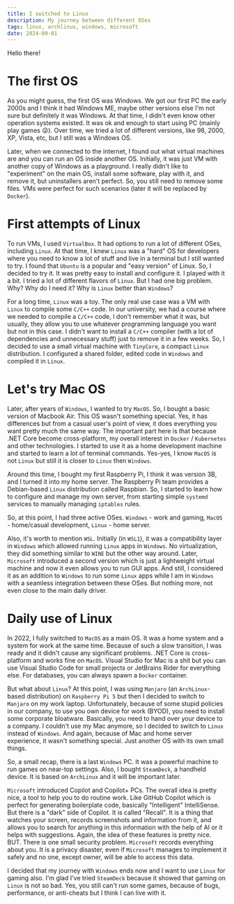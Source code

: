 ```yaml
---
title: I switched to Linux
description: My journey between different OSes
tags: linux, archlinux, windows, microsoft
date: 2024-09-01
---
```


Hello there!

# The first OS

As you might guess, the first OS was Windows. We got our first PC the early 2000s and I think it had Windows ME, maybe other versions else I'm not sure but definitely it was Windows. At that time, I didn't even know other operation systems existed. It was ok and enough to start using PC (mainly play games 😜). Over time, we tried a lot of different versions, like 98, 2000, XP, Vista, etc, but I still was a Windows OS.

Later, when we connected to the internet, I found out what virtual machines are and you can run an OS inside another OS. Initially, it was just VM with another copy of Windows as a playground. I really didn't like to "experiment" on the main OS, install some software, play with it, and remove it, but uninstallers aren't perfect. So, you still need to remove some files. VMs were perfect for such scenarios (later it will be replaced by `Docker`).

# First attempts of Linux

To run VMs, I used `VirtualBox`. It had options to run a lot of different OSes, including `Linux`. At that time, I knew `Linux` was a "hard" OS for developers where you need to know a lot of stuff and live in a terminal but I still wanted to try. I found that `Ubuntu` is a popular and "easy version" of Linux. So, I decided to try it. It was pretty easy to install and configure it. I played with it a bit. I tried a lot of different flavors of `Linux`. But I had one big problem. Why? Why do I need it? Why is `Linux` better than `Windows`?

For a long time, `Linux` was a toy. The only real use case was a VM with `Linux` to compile some `C/C++` code. In our university, we had a course where we needed to compile a `C/C++` code, I don't remember what it was, but usually, they allow you to use whatever programming language you want but not in this case. I didn't want to install a `C/C++` compiler (with a lot of dependencies and unnecessary stuff) just to remove it in a few weeks. So, I decided to use a small virtual machine with `TinyCore`, a compact `Linux` distribution. I configured a shared folder, edited code in `Windows` and compiled it in `Linux`.

# Let's try Mac OS

Later, after years of `Windows`, I wanted to try `MacOS`. So, I bought a basic version of Macbook Air. This OS wasn't something special. Yes, it has differences but from a casual user's point of view, it does everything you want pretty much the same way. The important part here is that because .NET Core become cross-platform, my overall interest in `Docker` / `Kubernetes` and other technologies. I started to use it as a home development machine and started to learn a lot of terminal commands. Yes-yes, I know `MacOS` is not `Linux` but still it is closer to `Linux` then `Windows`.

Around this time, I bought my first Raspberry Pi, I think it was version 3B, and I turned it into my home server. The Raspberry Pi team provides a Debian-based `Linux` distribution called Raspbian. So, I started to learn how to configure and manage my own server, from starting simple `systemd` services to manually managing `iptables` rules.

So, at this point, I had three active OSes. `Windows` - work and gaming, `MacOS` - home/casual development, `Linux` - home server.

Also, it's worth to mention `WSL`. Initially (in `WSL1`), it was a compatibility layer in `Windows` which allowed running `Linux` apps in `Windows`. No virtualization, they did something similar to `WINE` but the other way around. Later, `Microsoft` introduced a second version which is just a lightweight virtual machine and now it even allows you to run GUI apps. And still, I considered it as an addition to `Windows` to run some `Linux` apps while I am in `Windows` with a seamless integration between these OSes. But nothing more, not even close to the main daily driver.

# Daily use of Linux

In 2022, I fully switched to `MacOS` as a main OS. It was a home system and a system for work at the same time. Because of such a slow transition, I was ready and it didn't cause any significant problems. .NET Core is cross-platform and works fine on `MacOS`. Visual Studio for Mac is a shit but you can use Visual Studio Code for small projects or JetBrains Rider for everything else. For databases, you can always spawn a `Docker` container.

But what about `Linux`? At this point, I was using `Manjaro` (an `ArchLinux`-based distribution) on `Raspberry Pi 5` but then I decided to switch to `Manjaro` on my work laptop. Unfortunately, because of some stupid policies in our company, to use you own device for work (BYOD), you need to install some corporate bloatware. Basically, you need to hand over your device to a company. I couldn't use my Mac anymore, so I decided to switch to `Linux` instead of `Windows`. And again, because of Mac and home server experience, it wasn't something special. Just another OS with its own small things.

So, a small recap, there is a last `Windows` PC. It was a powerful machine to run games on near-top settings. Also, I bought `SteamDeck`, a handheld device. It is based on `ArchLinux` and it will be important later.

`Microsoft` introduced Copilot and Copilot+ PCs. The overall idea is pretty nice, a tool to help you to do routine work. Like GitHub Copilot which is perfect for generating boilerplate code, basically "Intelligent" IntelliSense. But there is a "dark" side of Copilot. It is called "Recall". It is a thing that watches your screen, records screenshots and information from it, and allows you to search for anything in this information with the help of AI or it helps with suggestions. Again, the idea of these features is pretty nice. BUT. There is one small security problem. `Microsoft` records everything about you. It is a privacy disaster, even if `Microsoft` manages to implement it safely and no one, except owner, will be able to access this data.

I decided that my journey with `Windows` ends now and I want to use `Linux` for gaming also. I'm glad I've tried `SteamDeck` because it showed that gaming on `Linux` is not so bad. Yes, you still can't run some games, because of bugs, performance, or anti-cheats but I think I can live with it.